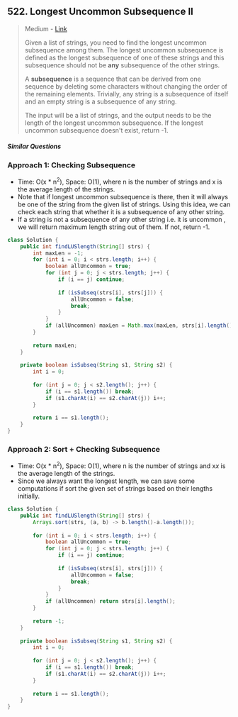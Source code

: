 ## 522. Longest Uncommon Subsequence II

> Medium - [Link](https://leetcode.com/problems/longest-uncommon-subsequence-ii/submissions/)
>
> Given a list of strings, you need to find the longest uncommon subsequence among them. The longest uncommon subsequence is defined as the longest subsequence of one of these strings and this subsequence should not be **any** subsequence of the other strings.
>
> A **subsequence** is a sequence that can be derived from one sequence by deleting some characters without changing the order of the remaining elements. Trivially, any string is a subsequence of itself and an empty string is a subsequence of any string.
>
> The input will be a list of strings, and the output needs to be the length of the longest uncommon subsequence. If the longest uncommon subsequence doesn't exist, return -1.

##### Similar Questions



### Approach 1: Checking Subsequence

- Time: O(x * n<sup>2</sup>), Space: O(1), where n is the number of strings and x is the average length of the strings.
- Note that if longest uncommon subsequence is there, then it will always be one of the string from the given list of strings. Using this idea, we can check each string that whether it is a subsequence of any other string. 
- If a string is not a subsequence of any other string i.e. it is uncommon , we will return maximum length string out of them. If not, return -1.

```java
class Solution {
    public int findLUSlength(String[] strs) {
        int maxLen = -1;
        for (int i = 0; i < strs.length; i++) {
            boolean allUncommon = true;
            for (int j = 0; j < strs.length; j++) {
                if (i == j) continue;
                
                if (isSubseq(strs[i], strs[j])) {
                    allUncommon = false;
                    break;
                }
            }
            if (allUncommon) maxLen = Math.max(maxLen, strs[i].length());
        }
        
        return maxLen;
    }
    
    private boolean isSubseq(String s1, String s2) {
        int i = 0;
        
        for (int j = 0; j < s2.length(); j++) {
            if (i == s1.length()) break;
            if (s1.charAt(i) == s2.charAt(j)) i++;
        }
        
        return i == s1.length();
    }
}
```



### Approach 2: Sort + Checking Subsequence

- Time: O(x * n<sup>2</sup>), Space: O(1), where n is the number of strings and x*x* is the average length of the strings.
- Since we always want the longest length, we can save some computations if sort the given set of strings based on their lengths initially.

```java
class Solution {
    public int findLUSlength(String[] strs) {
        Arrays.sort(strs, (a, b) -> b.length()-a.length());
        
        for (int i = 0; i < strs.length; i++) {
            boolean allUncommon = true;
            for (int j = 0; j < strs.length; j++) {
                if (i == j) continue;
                
                if (isSubseq(strs[i], strs[j])) {
                    allUncommon = false;
                    break;
                }
            }
            if (allUncommon) return strs[i].length();
        }
        
        return -1;
    }
    
    private boolean isSubseq(String s1, String s2) {
        int i = 0;
        
        for (int j = 0; j < s2.length(); j++) {
            if (i == s1.length()) break;
            if (s1.charAt(i) == s2.charAt(j)) i++;
        }
        
        return i == s1.length();
    }
}
```

